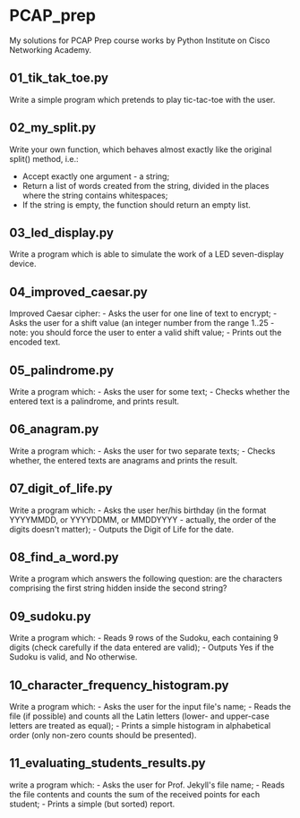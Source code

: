 # PCAP_prep
My solutions for PCAP Prep course works by Python Institute on Cisco Networking Academy.
    
## 01_tik_tak_toe.py
Write a simple program which pretends to play tic-tac-toe with the user.

## 02_my_split.py
Write your own function, which behaves almost exactly like the original split() method, i.e.:
- Accept exactly one argument - a string;
- Return a list of words created from the string, divided in the places where the string contains whitespaces;
- If the string is empty, the function should return an empty list.

## 03_led_display.py

Write a program which is able to simulate the work of a LED seven-display device.
    
## 04_improved_caesar.py

Improved Caesar cipher:
    - Asks the user for one line of text to encrypt;
    - Asks the user for a shift value (an integer number from the range 1..25 - note: you should force the user to enter a valid shift value;
    - Prints out the encoded text.
        
## 05_palindrome.py

Write a program which:
    - Asks the user for some text;
    - Checks whether the entered text is a palindrome, and prints result.
        
## 06_anagram.py

Write a program which:
    - Asks the user for two separate texts;
    - Checks whether, the entered texts are anagrams and prints the result.
    
## 07_digit_of_life.py

Write a program which:
    - Asks the user her/his birthday (in the format YYYYMMDD, or YYYYDDMM, or MMDDYYYY - actually, the order of the digits doesn't matter);
    - Outputs the Digit of Life for the date.
    
## 08_find_a_word.py

Write a program which answers the following question: are the characters comprising the first string hidden inside the second string?

## 09_sudoku.py

Write a program which:
    - Reads 9 rows of the Sudoku, each containing 9 digits (check carefully if the data entered are valid);
    - Outputs Yes if the Sudoku is valid, and No otherwise.
    
## 10_character_frequency_histogram.py

Write a program which:
    - Asks the user for the input file's name;
    - Reads the file (if possible) and counts all the Latin letters (lower- and upper-case letters are treated as equal);
    - Prints a simple histogram in alphabetical order (only non-zero counts should be presented).
    
## 11_evaluating_students_results.py

write a program which:
    - Asks the user for Prof. Jekyll's file name;
    - Reads the file contents and counts the sum of the received points for each student;
    - Prints a simple (but sorted) report.

